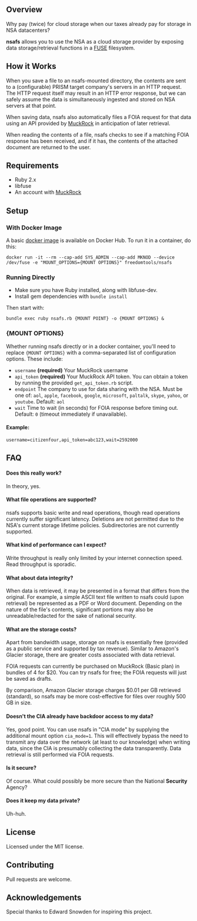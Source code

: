 ## Overview ##

Why pay (twice) for cloud storage when our taxes already pay for storage in NSA datacenters?

**nsafs** allows you to use the NSA as a cloud storage provider by exposing data storage/retrieval functions in a [FUSE](https://github.com/libfuse/libfuse) filesystem.


## How it Works ##

When you save a file to an nsafs-mounted directory, the contents are sent to a (configurable) PRISM target company's servers in an HTTP request. The HTTP request itself may result in an HTTP error response, but we can safely assume the data is simultaneously ingested and stored on NSA servers at that point.

When saving data, nsafs also automatically files a FOIA request for that data using an API provided by [MuckRock](https://www.muckrock.com/) in anticipation of later retrieval.

When reading the contents of a file, nsafs checks to see if a matching FOIA response has been received, and if it has, the contents of the attached document are returned to the user.


## Requirements ##

- Ruby 2.x
- libfuse
- An account with [MuckRock](https://www.muckrock.com/)


## Setup ##

### With Docker Image ###

A basic [docker image](https://hub.docker.com/r/freedomtools/nsafs/) is available on Docker Hub. To run it in a container, do this:

`docker run -it --rm --cap-add SYS_ADMIN --cap-add MKNOD --device /dev/fuse -e "MOUNT_OPTIONS={MOUNT OPTIONS}" freedomtools/nsafs`

### Running Directly ###

- Make sure you have Ruby installed, along with libfuse-dev.
- Install gem dependencies with `bundle install`

Then start with:

`bundle exec ruby nsafs.rb {MOUNT POINT} -o {MOUNT OPTIONS} &`

### {MOUNT OPTIONS} ###

Whether running nsafs directly or in a docker container, you'll need to replace `{MOUNT OPTIONS}` with a comma-separated list of configuration options. These include:

- `username` **(required)** Your MuckRock username
- `api_token` **(required)** Your MuckRock API token. You can obtain a token by running the provided `get_api_token.rb` script.
- `endpoint` The company to use for data sharing with the NSA. Must be one of: `aol`, `apple`, `facebook`, `google`, `microsoft`, `paltalk`, `skype`, `yahoo`,  or `youtube`. Default: `aol`
- `wait` Time to wait (in seconds) for FOIA response before timing out. Default: `0` (timeout immediately if unavailable).

#### Example: ####

`username=citizenfour,api_token=abc123,wait=2592000`


## FAQ ##

#### Does this really work? ####
In theory, yes.

#### What file operations are supported? ####
nsafs supports basic write and read operations, though read operations currently suffer significant latency. Deletions are not permitted due to the NSA's current storage lifetime policies. Subdirectories are not currently supported.

#### What kind of performance can I expect? ####
Write throughput is really only limited by your internet connection speed. Read throughput is sporadic.

#### What about data integrity? ####
When data is retrieved, it may be presented in a format that differs from the original. For example, a simple ASCII text file written to nsafs could (upon retrieval) be represented as a PDF or Word document. Depending on the nature of the file's contents, significant portions may also be unreadable/redacted for the sake of national security.

#### What are the storage costs? ####
Apart from bandwidth usage, storage on nsafs is essentially free (provided as a public service and supported by tax revenue). Similar to Amazon's Glacier storage, there are greater costs associated with data retrieval.

FOIA requests can currently be purchased on MuckRock (Basic plan) in bundles of 4 for $20. You can try nsafs for free; the FOIA requests will just be saved as drafts.

By comparison, Amazon Glacier storage charges $0.01 per GB retrieved (standard), so nsafs may be more cost-effective for files over roughly 500 GB in size.

#### Doesn't the CIA already have backdoor access to my data? ####
Yes, good point. You can use nsafs in "CIA mode" by supplying the additional mount option `cia_mode=1`. This will effectively bypass the need to transmit any data over the network (at least to our knowledge) when writing data, since the CIA is presumably collecting the data transparently. Data retrieval is still performed via FOIA requests.

#### Is it secure? ####
Of course. What could possibly be more secure than the National **Security** Agency?

#### Does it keep my data private? ####
Uh-huh.



## License ##

Licensed under the MIT license.

## Contributing ##

Pull requests are welcome.

## Acknowledgements ##

Special thanks to Edward Snowden for inspiring this project.
